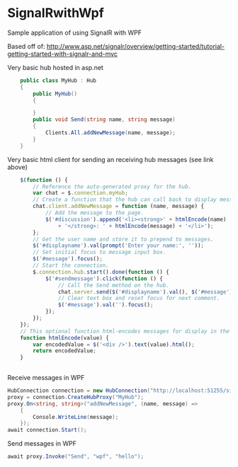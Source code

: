 # SignalRwithWpf
Sample application of using SignalR with WPF

Based off of: http://www.asp.net/signalr/overview/getting-started/tutorial-getting-started-with-signalr-and-mvc

Very basic hub hosted in asp.net
```C#
    public class MyHub : Hub
    {
        public MyHub()
        {

        }
        public void Send(string name, string message)
        {            
            Clients.All.addNewMessage(name, message);
        }
    }
```

Very basic html client for sending an receiving hub messages (see link above)

```JavaScript
    $(function () {
        // Reference the auto-generated proxy for the hub.
        var chat = $.connection.myHub;
        // Create a function that the hub can call back to display messages.
        chat.client.addNewMessage = function (name, message) {
            // Add the message to the page.
            $('#discussion').append('<li><strong>' + htmlEncode(name)
                + '</strong>: ' + htmlEncode(message) + '</li>');
        };
        // Get the user name and store it to prepend to messages.
        $('#displayname').val(prompt('Enter your name:', ''));
        // Set initial focus to message input box.
        $('#message').focus();
        // Start the connection.
        $.connection.hub.start().done(function () {
            $('#sendmessage').click(function () {
                // Call the Send method on the hub.
                chat.server.send($('#displayname').val(), $('#message').val());
                // Clear text box and reset focus for next comment.
                $('#message').val('').focus();
            });
        });
    });
    // This optional function html-encodes messages for display in the page.
    function htmlEncode(value) {
        var encodedValue = $('<div />').text(value).html();
        return encodedValue;
    }
    
```

Receive messages in WPF

```C#
HubConnection connection = new HubConnection("http://localhost:51255/signalr");
proxy = connection.CreateHubProxy("MyHub");
proxy.On<string, string>("addNewMessage", (name, message) =>
    {
        Console.WriteLine(message);
    });
await connection.Start();    
```

Send messages in WPF

```C#
await proxy.Invoke("Send", "wpf", "hello");   
```
